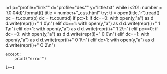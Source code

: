 

i=1
p="profile=\"link\""
d="profile=\"des\""
y="little.txt"
while i<201:
	number = '{0:04d}'.format(i)
	title = number+"_css.html"
	try:
		tt = open(title,"r").read()
		pc = tt.count(p)
		dc = tt.count(d)
		if pc>1:
			if dc==0:
				with open(y,"a") as d
					d.write(repr(i)+" 1 0\n")
			elif dc==1:
				with open(y,"a") as d
					d.write(repr(i)+" 1 1\n")
			elif dc>1:
				with open(y,"a") as d
					d.write(repr(i)+" 1 2\n")
		elif pc==0:
			if dc==0:
				with open(y,"a") as d
					d.write(repr(i)+" 0 0\n")
			elif dc==1:
				with open(y,"a") as d
					d.write(repr(i)+" 0 1\n")
			elif dc>1:
				with open(y,"a") as d
					d.write(repr(i)+" 0 2\n")

	except:
		print("error")

	i+=1
